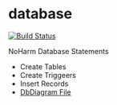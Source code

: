 # database
[![Build Status](https://travis-ci.org/noharm-ai/database.svg?branch=master)](https://travis-ci.org/noharm-ai/database)

NoHarm Database Statements

- Create Tables
- Create Triggeers
- Insert Records
- [DbDiagram File](https://dbdiagram.io/d/5dfff11aedf08a25543f55d5)
